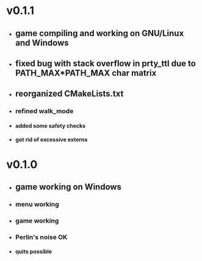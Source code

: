 # v0.1.1

- ## game compiling and working on GNU/Linux and Windows
- ## fixed bug with stack overflow in prty_ttl due to PATH_MAX*PATH_MAX char matrix
- ## reorganized CMakeLists.txt
- ### refined walk_mode
- #### added some safety checks
- #### got rid of excessive externs



# v0.1.0

- ## game working on Windows
- ### menu working
- ### game working
- ### Perlin's noise OK
- #### quits possible
